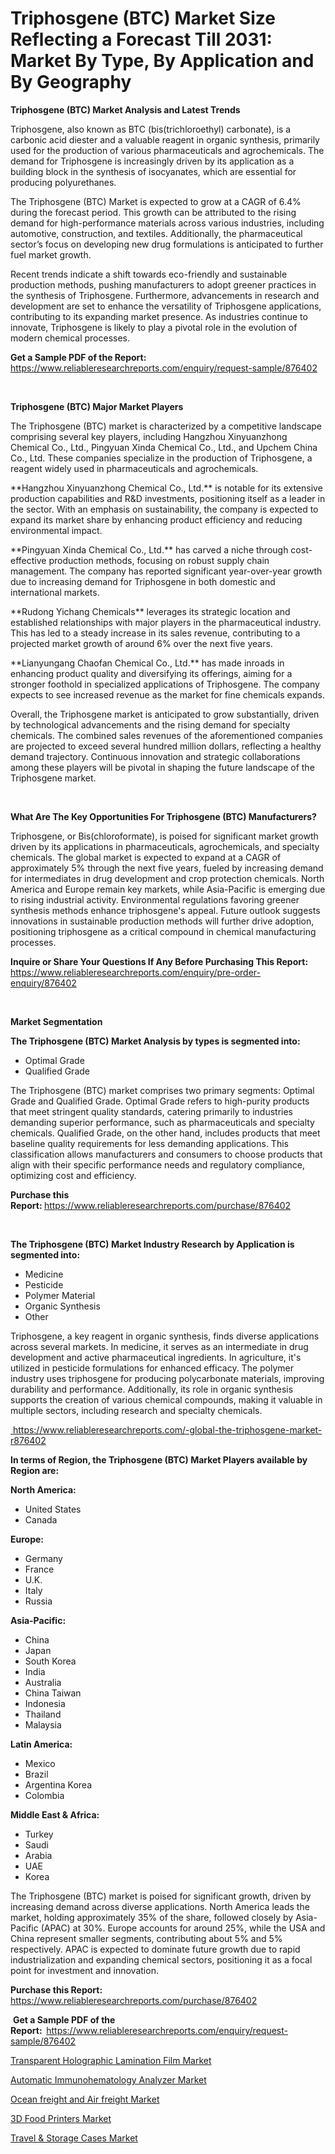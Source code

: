 <p><h1>Triphosgene (BTC) Market Size Reflecting a Forecast Till 2031: Market By Type, By Application and By Geography</h1></p><p><strong>Triphosgene (BTC) Market Analysis and Latest Trends</strong></p>
<p><p>Triphosgene, also known as BTC (bis(trichloroethyl) carbonate), is a carbonic acid diester and a valuable reagent in organic synthesis, primarily used for the production of various pharmaceuticals and agrochemicals. The demand for Triphosgene is increasingly driven by its application as a building block in the synthesis of isocyanates, which are essential for producing polyurethanes.</p><p>The Triphosgene (BTC) Market is expected to grow at a CAGR of 6.4% during the forecast period. This growth can be attributed to the rising demand for high-performance materials across various industries, including automotive, construction, and textiles. Additionally, the pharmaceutical sector’s focus on developing new drug formulations is anticipated to further fuel market growth. </p><p>Recent trends indicate a shift towards eco-friendly and sustainable production methods, pushing manufacturers to adopt greener practices in the synthesis of Triphosgene. Furthermore, advancements in research and development are set to enhance the versatility of Triphosgene applications, contributing to its expanding market presence. As industries continue to innovate, Triphosgene is likely to play a pivotal role in the evolution of modern chemical processes.</p></p>
<p><strong>Get a Sample PDF of the Report:&nbsp;</strong> <a href="https://www.reliableresearchreports.com/enquiry/request-sample/876402">https://www.reliableresearchreports.com/enquiry/request-sample/876402</a></p>
<p>&nbsp;</p>
<p><strong>Triphosgene (BTC) Major Market Players</strong></p>
<p><p>The Triphosgene (BTC) market is characterized by a competitive landscape comprising several key players, including Hangzhou Xinyuanzhong Chemical Co., Ltd., Pingyuan Xinda Chemical Co., Ltd., and Upchem China Co., Ltd. These companies specialize in the production of Triphosgene, a reagent widely used in pharmaceuticals and agrochemicals.</p><p>**Hangzhou Xinyuanzhong Chemical Co., Ltd.** is notable for its extensive production capabilities and R&D investments, positioning itself as a leader in the sector. With an emphasis on sustainability, the company is expected to expand its market share by enhancing product efficiency and reducing environmental impact.</p><p>**Pingyuan Xinda Chemical Co., Ltd.** has carved a niche through cost-effective production methods, focusing on robust supply chain management. The company has reported significant year-over-year growth due to increasing demand for Triphosgene in both domestic and international markets.</p><p>**Rudong Yichang Chemicals** leverages its strategic location and established relationships with major players in the pharmaceutical industry. This has led to a steady increase in its sales revenue, contributing to a projected market growth of around 6% over the next five years.</p><p>**Lianyungang Chaofan Chemical Co., Ltd.** has made inroads in enhancing product quality and diversifying its offerings, aiming for a stronger foothold in specialized applications of Triphosgene. The company expects to see increased revenue as the market for fine chemicals expands.</p><p>Overall, the Triphosgene market is anticipated to grow substantially, driven by technological advancements and the rising demand for specialty chemicals. The combined sales revenues of the aforementioned companies are projected to exceed several hundred million dollars, reflecting a healthy demand trajectory. Continuous innovation and strategic collaborations among these players will be pivotal in shaping the future landscape of the Triphosgene market.</p></p>
<p>&nbsp;</p>
<p><strong>What Are The Key Opportunities For Triphosgene (BTC) Manufacturers?</strong></p>
<p><p>Triphosgene, or Bis(chloroformate), is poised for significant market growth driven by its applications in pharmaceuticals, agrochemicals, and specialty chemicals. The global market is expected to expand at a CAGR of approximately 5% through the next five years, fueled by increasing demand for intermediates in drug development and crop protection chemicals. North America and Europe remain key markets, while Asia-Pacific is emerging due to rising industrial activity. Environmental regulations favoring greener synthesis methods enhance triphosgene's appeal. Future outlook suggests innovations in sustainable production methods will further drive adoption, positioning triphosgene as a critical compound in chemical manufacturing processes.</p></p>
<p><strong>Inquire or Share Your Questions If Any Before Purchasing This Report:</strong> <a href="https://www.reliableresearchreports.com/enquiry/pre-order-enquiry/876402">https://www.reliableresearchreports.com/enquiry/pre-order-enquiry/876402</a></p>
<p>&nbsp;</p>
<p><strong>Market Segmentation</strong></p>
<p><strong>The Triphosgene (BTC) Market Analysis by types is segmented into:</strong></p>
<p><ul><li>Optimal Grade</li><li>Qualified Grade</li></ul></p>
<p><p>The Triphosgene (BTC) market comprises two primary segments: Optimal Grade and Qualified Grade. Optimal Grade refers to high-purity products that meet stringent quality standards, catering primarily to industries demanding superior performance, such as pharmaceuticals and specialty chemicals. Qualified Grade, on the other hand, includes products that meet baseline quality requirements for less demanding applications. This classification allows manufacturers and consumers to choose products that align with their specific performance needs and regulatory compliance, optimizing cost and efficiency.</p></p>
<p><strong>Purchase this Report:&nbsp;</strong><a href="https://www.reliableresearchreports.com/purchase/876402">https://www.reliableresearchreports.com/purchase/876402</a></p>
<p>&nbsp;</p>
<p><strong>The Triphosgene (BTC) Market Industry Research by Application is segmented into:</strong></p>
<p><ul><li>Medicine</li><li>Pesticide</li><li>Polymer Material</li><li>Organic Synthesis</li><li>Other</li></ul></p>
<p><p>Triphosgene, a key reagent in organic synthesis, finds diverse applications across several markets. In medicine, it serves as an intermediate in drug development and active pharmaceutical ingredients. In agriculture, it's utilized in pesticide formulations for enhanced efficacy. The polymer industry uses triphosgene for producing polycarbonate materials, improving durability and performance. Additionally, its role in organic synthesis supports the creation of various chemical compounds, making it valuable in multiple sectors, including research and specialty chemicals.</p></p>
<p><a href="https://www.reliableresearchreports.com/-global-the-triphosgene-market-r876402">&nbsp;https://www.reliableresearchreports.com/-global-the-triphosgene-market-r876402</a></p>
<p><strong>In terms of Region, the Triphosgene (BTC) Market Players available by Region are:</strong></p>
<p>
    <p> <strong> North America: </strong>
        <ul>
            <li>United States</li>
            <li>Canada</li>
        </ul>
        </p> 
    <p> <strong> Europe: </strong>
        <ul>
            <li>Germany</li>
            <li>France</li>
            <li>U.K.</li>
            <li>Italy</li>
            <li>Russia</li>
        </ul>
        </p> 
    <p> <strong> Asia-Pacific: </strong>
        <ul>
            <li>China</li>
            <li>Japan</li>
            <li>South Korea</li>
            <li>India</li>
            <li>Australia</li>
            <li>China Taiwan</li>
            <li>Indonesia</li>
            <li>Thailand</li>
            <li>Malaysia</li>
        </ul>
        </p> 
    <p> <strong> Latin America: </strong>
        <ul>
            <li>Mexico</li>
            <li>Brazil</li>
            <li>Argentina Korea</li>
            <li>Colombia</li>
        </ul>
        </p> 
    <p> <strong> Middle East & Africa: </strong>
        <ul>
            <li>Turkey</li>
            <li>Saudi</li>
            <li>Arabia</li>
            <li>UAE</li>
            <li>Korea</li>
        </ul>
    </p>
    </p>
<p><p>The Triphosgene (BTC) market is poised for significant growth, driven by increasing demand across diverse applications. North America leads the market, holding approximately 35% of the share, followed closely by Asia-Pacific (APAC) at 30%. Europe accounts for around 25%, while the USA and China represent smaller segments, contributing about 5% and 5% respectively. APAC is expected to dominate future growth due to rapid industrialization and expanding chemical sectors, positioning it as a focal point for investment and innovation.</p></p>
<p><strong>Purchase this Report: </strong><a href="https://www.reliableresearchreports.com/purchase/876402">https://www.reliableresearchreports.com/purchase/876402</a></p>
<p>&nbsp;<strong>Get a Sample PDF of the Report:&nbsp;&nbsp;</strong><a href="https://www.reliableresearchreports.com/enquiry/request-sample/876402">https://www.reliableresearchreports.com/enquiry/request-sample/876402</a></p>
<p><strong></strong></p>
<p><p><a href="https://github.com/GroverBarry/Market-Research-Report-List-7/blob/main/transparent-holographic-lamination-film-market.md">Transparent Holographic Lamination Film Market</a></p><p><a href="https://issuu.com/reportprime-2/docs/automatic-immunohematology-analyzer_7ea3c6515a76b7">Automatic Immunohematology Analyzer Market</a></p><p><a href="https://issuu.com/reportprime-2/docs/ocean-freight-and-air-freight-marke_7b16b996c66646">Ocean freight and Air freight Market</a></p><p><a href="https://www.linkedin.com/pulse/global-3d-food-printers-market-size-share-analysis-product-avc2c?trackingId=SRQeK3xXi3SYRCoa5V%2Fumg%3D%3D">3D Food Printers Market</a></p><p><a href="https://github.com/lylyparadise/Market-Research-Report-List-5/blob/main/travel-storage-cases-market.md">Travel & Storage Cases Market</a></p></p>